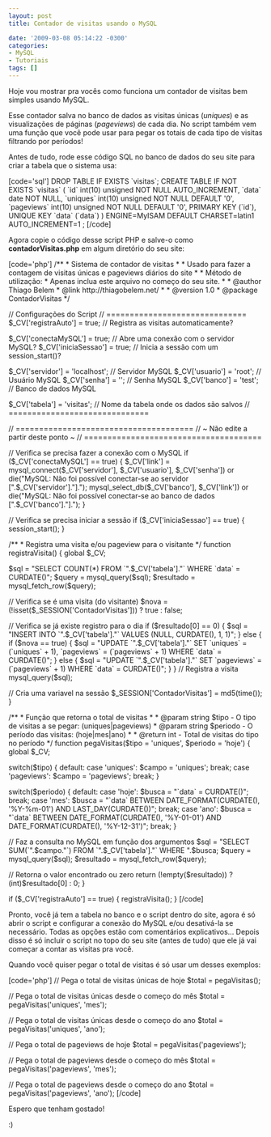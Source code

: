 ```yaml
---
layout: post
title: Contador de visitas usando o MySQL

date: '2009-03-08 05:14:22 -0300'
categories:
- MySQL
- Tutoriais
tags: []
---
```

<p>Hoje vou mostrar pra vocês como funciona um contador de visitas bem simples usando MySQL.</p>
<p>Esse contador salva no banco de dados as visitas únicas (<em>uniques</em>) e as visualizações de páginas (<em>pageviews</em>) de cada dia. No script também vem uma função que você pode usar para pegar os totais de cada tipo de visitas filtrando por períodos!</p>
<p>Antes de tudo, rode esse código SQL no banco de dados do seu site para criar a tabela que o sistema usa:</p>
<p>[code='sql']
DROP TABLE IF EXISTS `visitas`;
CREATE TABLE IF NOT EXISTS `visitas` (
  `id` int(10) unsigned NOT NULL AUTO_INCREMENT,
  `data` date NOT NULL,
  `uniques` int(10) unsigned NOT NULL DEFAULT '0',
  `pageviews` int(10) unsigned NOT NULL DEFAULT '0',
  PRIMARY KEY (`id`),
  UNIQUE KEY `data` (`data`)
) ENGINE=MyISAM DEFAULT CHARSET=latin1 AUTO_INCREMENT=1 ;
[/code]</p>
<p>Agora copie o código desse script PHP e salve-o como <strong>contadorVisitas.php</strong> em algum diretório do seu site:</p>
<p>[code='php']
/**
 * Sistema de contador de visitas
 *
 * Usado para fazer a contagem de visitas únicas e pageviews diários do site
 *
 * Método de utilização:
 *  Apenas inclua este arquivo no começo do seu site.
 *
 * @author Thiago Belem <contato@thiagobelem.net>
 * @link http://thiagobelem.net/
 *
 * @version 1.0
 * @package ContadorVisitas
 */</p>
<p> //  Configurações do Script
 // ==============================
 $_CV['registraAuto'] = true;       // Registra as visitas automaticamente?</p>
<p> $_CV['conectaMySQL'] = true;       // Abre uma conexão com o servidor MySQL?
 $_CV['iniciaSessao'] = true;       // Inicia a sessão com um session_start()?</p>
<p> $_CV['servidor'] = 'localhost';    // Servidor MySQL
 $_CV['usuario'] = 'root';          // Usuário MySQL
 $_CV['senha'] = '';                // Senha MySQL
 $_CV['banco'] = 'test';            // Banco de dados MySQL</p>
<p> $_CV['tabela'] = 'visitas';        // Nome da tabela onde os dados são salvos
 // ==============================</p>
<p> // ======================================
 //   ~ Não edite a partir deste ponto ~
 // ======================================</p>
<p> // Verifica se precisa fazer a conexão com o MySQL
 if ($_CV['conectaMySQL'] == true) {
    $_CV['link'] = mysql_connect($_CV['servidor'], $_CV['usuario'], $_CV['senha']) or die("MySQL: Não foi possível conectar-se ao servidor [".$_CV['servidor']."].");
    mysql_select_db($_CV['banco'], $_CV['link']) or die("MySQL: Não foi possível conectar-se ao banco de dados [".$_CV['banco']."].");
 }</p>
<p> // Verifica se precisa iniciar a sessão
 if ($_CV['iniciaSessao'] == true) {
    session_start();
 }</p>
<p>/**
 * Registra uma visita e/ou pageview para o visitante
 */
 function registraVisita() {
    global $_CV;</p>
<p>    $sql = "SELECT COUNT(*) FROM `".$_CV['tabela']."` WHERE `data` = CURDATE()";
    $query = mysql_query($sql);
    $resultado = mysql_fetch_row($query);</p>
<p>    // Verifica se é uma visita (do visitante)
    $nova = (!isset($_SESSION['ContadorVisitas'])) ? true : false;</p>
<p>    // Verifica se já existe registro para o dia
    if ($resultado[0] == 0) {
        $sql = "INSERT INTO `".$_CV['tabela']."` VALUES (NULL, CURDATE(), 1, 1)";
    } else {
        if ($nova == true) {
            $sql = "UPDATE `".$_CV['tabela']."` SET `uniques` = (`uniques` + 1), `pageviews` = (`pageviews` + 1) WHERE `data` = CURDATE()";
        } else {
            $sql = "UPDATE `".$_CV['tabela']."` SET `pageviews` = (`pageviews` + 1) WHERE `data` = CURDATE()";
        }
    }
    // Registra a visita
    mysql_query($sql);</p>
<p>    // Cria uma variavel na sessão
    $_SESSION['ContadorVisitas'] = md5(time());
 }</p>
<p>/**
 * Função que retorna o total de visitas
 *
 * @param string $tipo - O tipo de visitas a se pegar: (uniques|pageviews)
 * @param string $periodo - O período das visitas: (hoje|mes|ano)
 *
 * @return int - Total de visitas do tipo no período
 */
 function pegaVisitas($tipo = 'uniques', $periodo = 'hoje') {
    global $_CV;</p>
<p>    switch($tipo) {
        default:
        case 'uniques':
            $campo = 'uniques';
            break;
        case 'pageviews':
            $campo = 'pageviews';
            break;
    }</p>
<p>    switch($periodo) {
        default:
        case 'hoje':
            $busca = "`data` = CURDATE()";
            break;
        case 'mes':
            $busca = "`data` BETWEEN DATE_FORMAT(CURDATE(), '%Y-%m-01') AND LAST_DAY(CURDATE())";
            break;
        case 'ano':
            $busca = "`data` BETWEEN DATE_FORMAT(CURDATE(), '%Y-01-01') AND DATE_FORMAT(CURDATE(), '%Y-12-31')";
            break;
    }</p>
<p>    // Faz a consulta no MySQL em função dos argumentos
    $sql = "SELECT SUM(`".$campo."`) FROM `".$_CV['tabela']."` WHERE ".$busca;
    $query = mysql_query($sql);
    $resultado = mysql_fetch_row($query);</p>
<p>    // Retorna o valor encontrado ou zero
    return (!empty($resultado)) ? (int)$resultado[0] : 0;
 }</p>
<p> if ($_CV['registraAuto'] == true) { registraVisita(); }
[/code]</p>
<p>Pronto, você já tem a tabela no banco e o script dentro do site, agora é só abrir o script e configurar a conexão do MySQL e/ou desativá-la se necessário. Todas as opções estão com comentários explicativos... Depois disso é só incluir o script no topo do seu site (antes de tudo) que ele já vai começar a contar as visitas pra você.</p>
<p>Quando você quiser pegar o total de visitas é só usar um desses exemplos:</p>
<p>[code='php']
    // Pega o total de visitas únicas de hoje
    $total = pegaVisitas();</p>
<p>    // Pega o total de visitas únicas desde o começo do mês
    $total = pegaVisitas('uniques', 'mes');</p>
<p>    // Pega o total de visitas únicas desde o começo do ano
    $total = pegaVisitas('uniques', 'ano');</p>
<p>    // Pega o total de pageviews de hoje
    $total = pegaVisitas('pageviews');</p>
<p>    // Pega o total de pageviews desde o começo do mês
    $total = pegaVisitas('pageviews', 'mes');</p>
<p>    // Pega o total de pageviews desde o começo do ano
    $total = pegaVisitas('pageviews', 'ano');
[/code]</p>
<p>Espero que tenham gostado!</p>
<p>:)</p>
